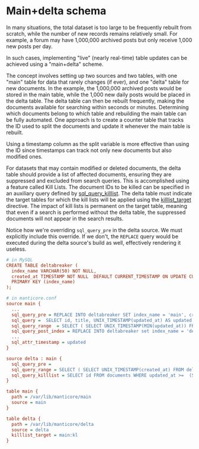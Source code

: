 # Main+delta schema

<!-- example maindelta -->
In many situations, the total dataset is too large to be frequently rebuilt from scratch, while the number of new records remains relatively small. For example, a forum may have 1,000,000 archived posts but only receive 1,000 new posts per day.

In such cases, implementing "live" (nearly real-time) table updates can be achieved using a "main+delta" scheme.

The concept involves setting up two sources and two tables, with one "main" table for data that rarely changes (if ever), and one "delta" table for new documents. In the example, the 1,000,000 archived posts would be stored in the main table, while the 1,000 new daily posts would be placed in the delta table. The delta table can then be rebuilt frequently, making the documents available for searching within seconds or minutes. Determining which documents belong to which table and rebuilding the main table can be fully automated. One approach is to create a counter table that tracks the ID used to split the documents and update it whenever the main table is rebuilt.

Using a timestamp column as the split variable is more effective than using the ID since timestamps can track not only new documents but also modified ones.

For datasets that may contain modified or deleted documents, the delta table should provide a list of affected documents, ensuring they are suppressed and excluded from search queries. This is accomplished using a feature called Kill Lists. The document IDs to be killed can be specified in an auxiliary query defined by [sql_query_killlist](../../Data_creation_and_modification/Adding_data_from_external_storages/Adding_data_to_tables/Killlist_in_plain_tables.md#Table-kill-list). The delta table must indicate the target tables for which the kill lists will be applied using the [killlist_target](../../Data_creation_and_modification/Adding_data_from_external_storages/Adding_data_to_tables/Killlist_in_plain_tables.md#killlist_target) directive. The impact of kill lists is permanent on the target table, meaning that even if a search is performed without the delta table, the suppressed documents will not appear in the search results.

Notice how we're overriding `sql_query_pre` in the delta source. We must explicitly include this override. If we don't, the `REPLACE` query would be executed during the delta source's build as well, effectively rendering it useless.

<!-- request Example -->
```ini
# in MySQL
CREATE TABLE deltabreaker (
  index_name VARCHAR(50) NOT NULL,
  created_at TIMESTAMP NOT NULL  DEFAULT CURRENT_TIMESTAMP ON UPDATE CURRENT_TIMESTAMP,
  PRIMARY KEY (index_name)
);

# in manticore.conf
source main {
  ...
  sql_query_pre = REPLACE INTO deltabreaker SET index_name = 'main', created_at = NOW()
  sql_query =  SELECT id, title, UNIX_TIMESTAMP(updated_at) AS updated FROM documents WHERE deleted=0 AND  updated_at  >=FROM_UNIXTIME($start) AND updated_at  <=FROM_UNIXTIME($end)
  sql_query_range  = SELECT ( SELECT UNIX_TIMESTAMP(MIN(updated_at)) FROM documents) min, ( SELECT UNIX_TIMESTAMP(created_at)-1 FROM deltabreaker WHERE index_name='main') max
  sql_query_post_index = REPLACE INTO deltabreaker set index_name = 'delta', created_at = (SELECT created_at FROM deltabreaker t WHERE index_name='main')
  ...
  sql_attr_timestamp = updated
}

source delta : main {
  sql_query_pre =
  sql_query_range = SELECT ( SELECT UNIX_TIMESTAMP(created_at) FROM deltabreaker WHERE index_name='delta') min, UNIX_TIMESTAMP() max
  sql_query_killlist = SELECT id FROM documents WHERE updated_at >=  (SELECT created_at FROM deltabreaker WHERE index_name='delta')
}

table main {
  path = /var/lib/manticore/main
  source = main
}

table delta {
  path = /var/lib/manticore/delta
  source = delta
  killlist_target = main:kl
}
```

<!-- end -->


<!-- proofread -->
